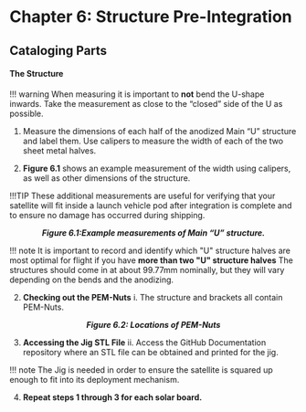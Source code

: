 # Chapter 6: Structure Pre-Integration

## **Cataloging Parts**
  #### The Structure
!!! warning 
      When measuring it is important to **not** bend the U-shape inwards. Take the measurement as close to the “closed” side of the U as possible. 

1. Measure the dimensions of each half of the anodized Main “U” structure and label them. Use calipers to measure the width of each of the two sheet metal halves. 

2. **Figure 6.1** shows an example measurement of the width using calipers, as well as other dimensions of the structure. 

!!!TIP
    These additional measurements are useful for verifying that your satellite will fit inside a launch vehicle pod after integration is complete and to ensure no damage has occurred during shipping.
*<p align="center">**Figure 6.1:Example measurements of Main “U” structure.**</p>*


!!! note
    It is important to record and identify which "U" structure halves are most optimal for flight if you have **more than two "U" structure halves**  The structures should come in at about 99.77mm nominally, but they will vary depending on the bends and the anodizing.

2. **Checking out the PEM-Nuts**
   i. The structure and brackets all contain PEM-Nuts.

*<p align="center">**Figure 6.2: Locations of PEM-Nuts** </p>*
  

3. **Accessing the Jig STL File**
   ii. Access the GitHub Documentation repository where an STL file can be obtained and printed for the jig.

!!! note
    The Jig is needed in order to ensure the satellite is squared up enough to fit into its deployment mechanism.

4. **Repeat steps 1 through 3 for each solar board.**
